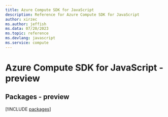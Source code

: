 ```yaml
---
title: Azure Compute SDK for JavaScript
description: Reference for Azure Compute SDK for JavaScript
author: xirzec
ms.author: jeffish
ms.data: 07/20/2023
ms.topic: reference
ms.devlang: javascript
ms.service: compute
---
```

# Azure Compute SDK for JavaScript - preview
## Packages - preview
[!INCLUDE [packages](compute-index.md)]